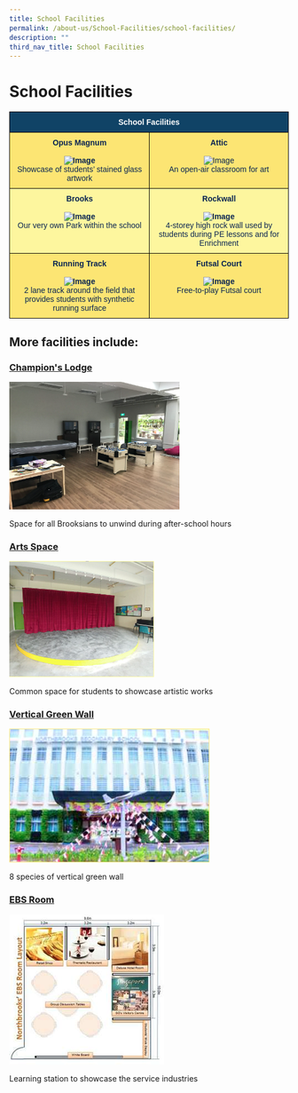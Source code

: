 ```yaml
---
title: School Facilities
permalink: /about-us/School-Facilities/school-facilities/
description: ""
third_nav_title: School Facilities
---
```



School Facilities
=================
<style type="text/css">
.tg  {border-collapse:collapse;border-spacing:0;}
.tg td{border-color:black;border-style:solid;border-width:1px;font-family:Arial, sans-serif;font-size:14px;
  overflow:hidden;padding:10px 5px;word-break:normal;}
.tg th{border-color:black;border-style:solid;border-width:1px;font-family:Arial, sans-serif;font-size:14px;
  font-weight:normal;overflow:hidden;padding:10px 5px;word-break:normal;}
.tg .tg-eeyf{background-color:#fce573;color:#0a2552;font-weight:bold;text-align:center;vertical-align:top}
.tg .tg-py7v{background-color:#104366;color:#FFF;font-weight:bold;text-align:center;vertical-align:top}
.tg .tg-xfeu{background-color:#fdf69e;color:#0a2552;font-weight:bold;text-align:center;vertical-align:top}
.tg .tg-emdk{background-color:#fce573;color:#0a2552;text-align:center;vertical-align:top}
.tg .tg-8pft{background-color:#FCE573;color:#0A2552;font-weight:bold;text-align:center;vertical-align:top}
</style>
<table class="tg">
<thead>
  <tr>
    <th class="tg-py7v" colspan="2">School Facilities</th>
  </tr>
</thead>
<tbody>
  <tr>
    <td class="tg-8pft"><span style="color:#0A2552">Opus Magnum</span><br><br><img src="https://northbrookssec.moe.edu.sg/qql/slot/u162/About%20Us/School%20Facilities/.tn.IMG_9807.JPG.2.jpg" alt="Image" width="400" height="300"><br><span style="font-weight:400;font-style:normal">Showcase of students’ stained glass artwork</span><br></td>
    <td class="tg-emdk"><span style="font-weight:bold">Attic</span><br><br><img src="https://northbrookssec.moe.edu.sg/qql/slot/u162/About%20Us/School%20Facilities/.tn.attic.JPG.2.jpg" alt="Image" width="400" height="300"><br><span style="font-weight:400;font-style:normal">An open-air classroom for art</span><br></td>
  </tr>
  <tr>
    <td class="tg-xfeu">Brooks<br><br><img src="https://northbrookssec.moe.edu.sg/qql/slot/u162/About%20Us/School%20Facilities/.tn.IMG_9816.JPG.2.jpg" alt="Image" width="400" height="300"><br><span style="font-weight:400;font-style:normal">Our very own Park within the school</span><br></td>
    <td class="tg-xfeu">Rockwall<br><br><img src="https://northbrookssec.moe.edu.sg/qql/slot/u162/About%20Us/School%20Facilities/.tn.rockwall_2.JPG.2.jpg" alt="Image" width="400" height="300"><br><span style="font-weight:400;font-style:normal">4-storey high rock wall used by students during PE lessons and for Enrichment</span><br></td>
  </tr>
  <tr>
    <td class="tg-eeyf">Running Track<br><br><img src="https://northbrookssec.moe.edu.sg/qql/slot/u162/About%20Us/School%20Facilities/.tn.IMG_9834.JPG.2.jpg" alt="Image" width="400" height="300"><br><span style="font-weight:400;font-style:normal">2 lane track around the field that provides students with synthetic running surface</span><br></td>
    <td class="tg-eeyf">Futsal Court<br><br><img src="https://northbrookssec.moe.edu.sg/qql/slot/u162/About%20Us/School%20Facilities/streetsoccer.jpg" alt="Image" width="400" height="300"><br><span style="font-weight:400;font-style:normal">Free-to-play Futsal court</span><br></td>
  </tr>
</tbody>
</table>


## More facilities include:

### [Champion's Lodge](/about-us/School-Facilities/Champions-Lodge/permalink/)



![](/images/12345.png)

 Space for all Brooksians to unwind during after-school hours 


### [Arts Space](/about-us/School-Facilities/Arts-Space/permalink/)



![](/images/123456.png)

Common space for students to showcase artistic works 



### [Vertical Green Wall](/curriculum/Science-Department/Vertical-Green-Wall/permalink/)



![](/images/1234567.png)

8 species of vertical green wall 



### [EBS Room](/curriculum/ITCPA-and-EBS-Department/Elements-of-Business-Skills-EBS-Room/permalink/)





![](/images/123456789.png)

Learning station to showcase the service industries 